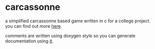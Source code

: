 # carcassonne
a simplified carcassonne based game written in c for a college project.  
you can find out more [here](doc/tutorial_challenge.pdf).

comments are written using doxygen style so you can generate documentation using [it](https://www.stack.nl/~dimitri/doxygen/).
